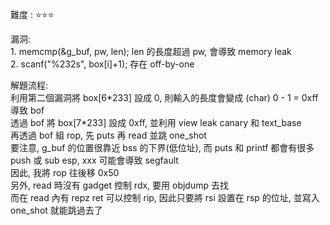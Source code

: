 難度 :  :star::star::star:
  

漏洞: <br>
    1. memcmp(&g_buf, pw, len);  len 的長度超過 pw, 會導致 memory leak<br>
    2. scanf("%232s", box[i]+1); 存在 off-by-one


解題流程: <br>
        利用第二個漏洞將 box[6\*233] 設成 0, 則輸入的長度會變成 (char) 0 - 1 = 0xff  導致 bof<br>
        透過 bof  將 box[7*233] 設成 0xff, 並利用 view leak canary 和 text_base <br>
        再透過 bof 組 rop, 先 puts 再 read 並跳 one_shot <br>
        要注意, g_buf 的位置很靠近 bss 的下界(低位址), 而 puts 和 printf 都會有很多 push 或 sub esp, xxx 可能會導致 segfault <br>
        因此, 我將 rop 往後移 0x50 <br>
        另外, read 時沒有 gadget 控制 rdx, 要用 objdump 去找 <br>
        而在 read 內有 repz ret 可以控制 rip, 因此只要將 rsi 設置在 rsp 的位址, 並寫入 one_shot 就能跳過去了 <br>
